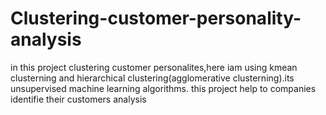 # Clustering-customer-personality-analysis
in this project clustering customer personalites,here iam using kmean clusterning and hierarchical clustering(agglomerative clusterning).its unsupervised machine learning algorithms.
this project help to companies identifie their customers analysis
